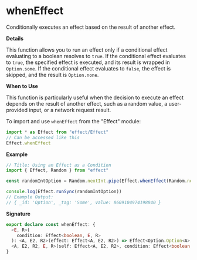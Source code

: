 # whenEffect

Conditionally executes an effect based on the result of another effect.

**Details**

This function allows you to run an effect only if a conditional effect
evaluating to a boolean resolves to `true`. If the conditional effect
evaluates to `true`, the specified effect is executed, and its result is
wrapped in `Option.some`. If the conditional effect evaluates to `false`, the
effect is skipped, and the result is `Option.none`.

**When to Use**

This function is particularly useful when the decision to execute an effect
depends on the result of another effect, such as a random value, a
user-provided input, or a network request result.

To import and use `whenEffect` from the "Effect" module:

```ts
import * as Effect from "effect/Effect"
// Can be accessed like this
Effect.whenEffect
```

**Example**

```ts
// Title: Using an Effect as a Condition
import { Effect, Random } from "effect"

const randomIntOption = Random.nextInt.pipe(Effect.whenEffect(Random.nextBoolean))

console.log(Effect.runSync(randomIntOption))
// Example Output:
// { _id: 'Option', _tag: 'Some', value: 8609104974198840 }
```

**Signature**

```ts
export declare const whenEffect: {
  <E, R>(
    condition: Effect<boolean, E, R>
  ): <A, E2, R2>(effect: Effect<A, E2, R2>) => Effect<Option.Option<A>, E | E2, R | R2>
  <A, E2, R2, E, R>(self: Effect<A, E2, R2>, condition: Effect<boolean, E, R>): Effect<Option.Option<A>, E2 | E, R2 | R>
}
```
